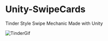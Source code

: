 # Unity-SwipeCards
Tinder Style Swipe Mechanic Made with Unity

![TinderGif](https://user-images.githubusercontent.com/104275944/208325559-942e7ae3-156d-485e-a0d4-89353cee63d1.gif)
